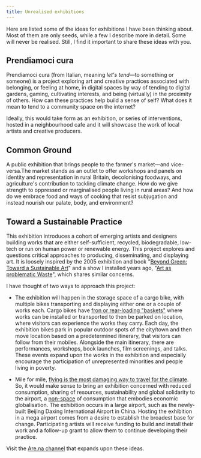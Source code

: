 ```yaml
---
title: Unrealised exhibitions
---
```

Here are listed some of the ideas for exhibitions I have been thinking about. Most of them are only seeds, while a few I describe more in detail. Some will never be realised. Still, I find it important to share these ideas with you.

## Prendiamoci cura 
Prendiamoci cura (from Italian, meaning _let's tend_—to something or someone) is a project exploring art and creative practices associated with belonging, or feeling at home, in digital spaces by way of tending to digital gardens, gaming, cultivating interests, and being (virtually) in the proximity of others. How can these practices help build a sense of self? What does it mean to tend to a community space on the internet?

Ideally, this would take form as an exhibition, or series of interventions, hosted in a neighbourhood cafe and it will showcase the work of local artists and creative producers.

## Common Ground
A public exhibition that brings people to the farmer's market—and vice-versa.The market stands as an outlet to offer workshops and panels on identity and representation in rural Britain, decolonising foodways, and agriculture's contribution to tackling climate change. How do we give strength to oppressed or marginalised people living in rural areas? And how do we embrace food and ways of cooking that resist subjugation and instead nourish our palate, body, and environment?

## Toward a Sustainable Practice
This exhibition introduces a cohort of emerging artists and designers building works that are either self-sufficient, recycled, biodegradable, low-tech or run on human power or renewable energy. This project explores and questions critical approaches to producing, disseminating, and displaying art. It is loosely inspired by the 2005 exhibition and book "[Beyond Green: Toward a Sustainable Art](https://curatorsintl.org/images/uploads/BG_PD.pdf)" and a show I installed years ago, "[Art as problematic Waste](http://www.greenwichunigalleries.co.uk/artasproblematicwaste/)", which shares similar concerns.

I have thought of two ways to approach this project:

* The exhibition will happen in the storage space of a cargo bike, with multiple bikes transporting and displaying either one or a couple of works each. Cargo bikes have [fron or rear-loading "baskets"](https://www.transportxtra.com/files/74429-l.jpg) where works can be installed or transported to then be parked on location, where visitors can experience the works they carry. Each day, the exhibition bikes park in popular outdoor spots of the city/town and then move location based on a predetermined itinerary, that visitors can follow from their mobiles. Alongside the main itinerary, there are performances, workshops, book launches, film screenings, and talks. These events expand upon the works in the exhibition and especially encourage the participation of unrepresented minorities and people living in poverty.

* Mile for mile, [flying is the most damaging way to travel for the climate](https://www.bbc.com/future/article/20200218-climate-change-how-to-cut-your-carbon-emissions-when-flying). So, it would make sense to bring an exhibition concerned with reduced consumption, sharing of resources, sustainability and global solidarity to the airport, a [non-space](https://liminalnarratives.com/2017/04/22/airports/) of consumption that embodies economic globalisation. The exhibition occurs in a large airport, such as the newly-built Beijing Daxing International Airport in China. Hosting the exhibition in a mega airport comes from a desire to establish the broadest base for change. Participating artists will receive funding to build and install their work and a follow-up grant to allow them to continue developing their practice.

Visit the [Are.na channel](https://www.are.na/francesco-imola-2o2ng4qooxm/toward-a-sustainable-art) that expands upon these ideas.